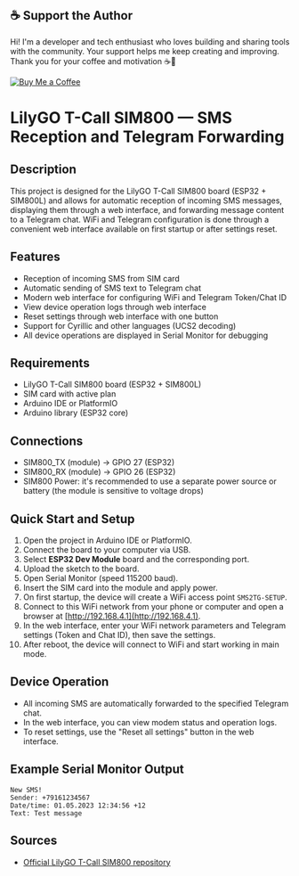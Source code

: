 ## ☕ Support the Author

Hi! I'm a developer and tech enthusiast who loves building and sharing tools with the community. Your support helps me keep creating and improving. Thank you for your coffee and motivation ☕🙂

[![Buy Me a Coffee](https://img.shields.io/badge/☕%20Buy%20me%20a%20coffee-coffee%20support-yellow)](https://coff.ee/myroom007)

# LilyGO T-Call SIM800 — SMS Reception and Telegram Forwarding

## Description

This project is designed for the LilyGO T-Call SIM800 board (ESP32 + SIM800L) and allows for automatic reception of incoming SMS messages, displaying them through a web interface, and forwarding message content to a Telegram chat. WiFi and Telegram configuration is done through a convenient web interface available on first startup or after settings reset.

## Features

-   Reception of incoming SMS from SIM card
-   Automatic sending of SMS text to Telegram chat
-   Modern web interface for configuring WiFi and Telegram Token/Chat ID
-   View device operation logs through web interface
-   Reset settings through web interface with one button
-   Support for Cyrillic and other languages (UCS2 decoding)
-   All device operations are displayed in Serial Monitor for debugging

## Requirements

-   LilyGO T-Call SIM800 board (ESP32 + SIM800L)
-   SIM card with active plan
-   Arduino IDE or PlatformIO
-   Arduino library (ESP32 core)

## Connections

-   SIM800_TX (module) → GPIO 27 (ESP32)
-   SIM800_RX (module) → GPIO 26 (ESP32)
-   SIM800 Power: it's recommended to use a separate power source or battery (the module is sensitive to voltage drops)

## Quick Start and Setup

1. Open the project in Arduino IDE or PlatformIO.
2. Connect the board to your computer via USB.
3. Select **ESP32 Dev Module** board and the corresponding port.
4. Upload the sketch to the board.
5. Open Serial Monitor (speed 115200 baud).
6. Insert the SIM card into the module and apply power.
7. On first startup, the device will create a WiFi access point `SMS2TG-SETUP`.
8. Connect to this WiFi network from your phone or computer and open a browser at [http://192.168.4.1](http://192.168.4.1).
9. In the web interface, enter your WiFi network parameters and Telegram settings (Token and Chat ID), then save the settings.
10. After reboot, the device will connect to WiFi and start working in main mode.

## Device Operation

-   All incoming SMS are automatically forwarded to the specified Telegram chat.
-   In the web interface, you can view modem status and operation logs.
-   To reset settings, use the "Reset all settings" button in the web interface.

## Example Serial Monitor Output

```
New SMS!
Sender: +79161234567
Date/time: 01.05.2023 12:34:56 +12
Text: Test message
```

## Sources

-   [Official LilyGO T-Call SIM800 repository](https://github.com/Xinyuan-LilyGO/LilyGo-T-Call-SIM800)
